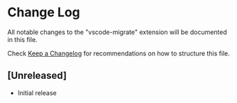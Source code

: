 # Change Log

All notable changes to the "vscode-migrate" extension will be documented in this file.

Check [Keep a Changelog](http://keepachangelog.com/) for recommendations on how to structure this file.

## [Unreleased]

- Initial release
